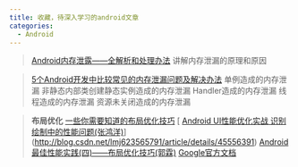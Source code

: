 ```yaml
---
title: 收藏，待深入学习的android文章
categories:
  - Android
---
```


>[Android内存泄露——全解析和处理办法](http://www.jianshu.com/p/bf159a9c391a)
讲解内存泄漏的原理和原因

>[5个Android开发中比较常见的内存泄漏问题及解决办法](http://blog.csdn.net/q178266871/article/details/50719144)
单例造成的内存泄漏
非静态内部类创建静态实例造成的内存泄漏
Handler造成的内存泄漏
线程造成的内存泄漏
资源未关闭造成的内存泄漏

>**布局优化**
[一些你需要知道的布局优化技巧](http://blog.csdn.net/qq_17766199/article/details/52863741)
[ [Android UI性能优化实战 识别绘制中的性能问题(张鸿洋)](http://blog.csdn.net/lmj623565791/article/details/45556391)](http://blog.csdn.net/lmj623565791/article/details/45556391)
[Android最佳性能实践(四)——布局优化技巧(郭霖)](http://blog.csdn.net/guolin_blog/article/details/43376527)
[Google官方文档](https://developer.android.com/training/best-performance.html)
                                                                                                                                                                                                                                                                                                                                                                                                                                                                                                                                                                                                                                                                                                                                                                                                                                                                                                                                                                                                                                                                                                                                                                                                                                                                                                                                                                                                                                                                                                                                                                                                                                                                                                                                                                                                                                                                                                                                                                                                                                                                                                                                                                                                                                                                                                                                                                                                                                                                                                                                                                                                                                                                                                                                                                                                                                                                                                                                                                                                                                                                                                                                                                                                                                                                                                                                                                                                                                                                                                                                                                                                                                                                                                                                                                                                                                                                                                                                                                                                                                                                                                                                                                                                                                                                                                                                                                                                                                                                                                                                                                                                                                                                                                                                                                                                                                                                                                                                                                                                                                                                                                                                                                                                                                                                                                                                                                                                                                                                                                                                                                                                                                                                                                                                                                                                                                                                                                                                                                                                                                                                                                                                                                                                                                                                                                                                                                                                                                                                                                                                                                                                                                                                                                                                                                                                                                                                                                                                                                                                                                                                                                                                                                                                                                                                                                                                                                                                                                                                                                                                                                                                                                                                                                                                                                                                                                                                                                                                                                                                                                                                                                                                                                                                                                                                                                                                                                                                                                                                                                                                                                                                                                                                                                                                                                                                                                                                                                                                                                                                                                                                                                                                                                                                                                                                                                                                                                                                                                                                                                                                                                                                                                                         